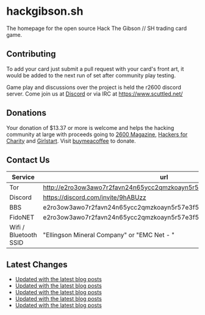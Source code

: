 # hackgibson.sh
The homepage for the open source Hack The Gibson // SH trading card game.


## Contributing

To add your card just submit a pull request with your card's front art, it would be added to the next run of set after community play testing.

Game play and discussions over the project is held the r2600 discord server. Come join us at [Discord](https://discord.com/invite/9hABUzz) or via IRC at https://www.scuttled.net/


## Donations

Your donation of $13.37 or more is welcome and helps the hacking community at large with proceeds going to [2600 Magazine](https://2600.com/), [Hackers for Charity](https://hackersforcharity.org) and [Girlstart](https://girlstart.org).  Visit [buymeacoffee](https://www.buymeacoffee.com/hackgibson.sh) to donate.


## Contact Us

Service | url
-|-
Tor | http://e2ro3ow3awo7r2favn24n65ycc2qmzkoayn5r57e3f56nvjwdcgg32ad.onion
Discord | https://discord.com/invite/9hABUzz
BBS | e2ro3ow3awo7r2favn24n65ycc2qmzkoayn5r57e3f56nvjwdcgg32ad.onion:23
FidoNET | e2ro3ow3awo7r2favn24n65ycc2qmzkoayn5r57e3f56nvjwdcgg32ad.onion:24554
Wifi / Bluetooth SSID | "Ellingson Mineral Company" or "EMC Net - <fidonet address>"

## Latest Changes
<!-- BLOG-POST-LIST:START -->
- [Updated with the latest blog posts](https://github.com/DFW2600/hackgibson.sh/commit/c8640051a2c95f22bae87f271e1972c7bb5a935c)
- [Updated with the latest blog posts](https://github.com/DFW2600/hackgibson.sh/commit/ec3cfd1b2c4775caf06396b264ce0631faa2d72c)
- [Updated with the latest blog posts](https://github.com/DFW2600/hackgibson.sh/commit/c3e22f8ef17e5dcf22e7f83e72c027a170186dde)
- [Updated with the latest blog posts](https://github.com/DFW2600/hackgibson.sh/commit/506e8ac0ffab23398a67570efcfcbf3dac42405f)
- [Updated with the latest blog posts](https://github.com/DFW2600/hackgibson.sh/commit/e7e2cac6dd48b19040dc229015b4dea7548ee63a)
<!-- BLOG-POST-LIST:END -->
